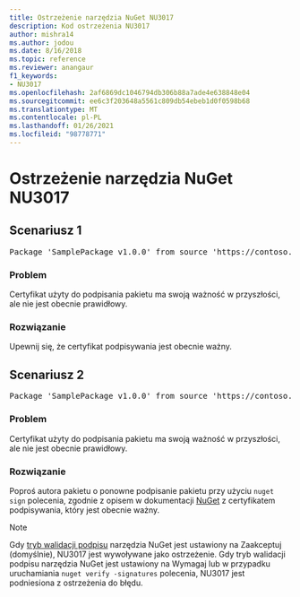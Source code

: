 ```yaml
---
title: Ostrzeżenie narzędzia NuGet NU3017
description: Kod ostrzeżenia NU3017
author: mishra14
ms.author: jodou
ms.date: 8/16/2018
ms.topic: reference
ms.reviewer: anangaur
f1_keywords:
- NU3017
ms.openlocfilehash: 2af6869dc1046794db306b88a7ade4e638848e04
ms.sourcegitcommit: ee6c3f203648a5561c809db54ebeb1d0f0598b68
ms.translationtype: MT
ms.contentlocale: pl-PL
ms.lasthandoff: 01/26/2021
ms.locfileid: "98778771"
---
```

# <a name="nuget-warning-nu3017"></a>Ostrzeżenie narzędzia NuGet NU3017

## <a name="scenario-1"></a>Scenariusz 1

<pre>Package 'SamplePackage v1.0.0' from source 'https://contoso.com/index.json': The signing certificate is not yet valid.</pre>

### <a name="issue"></a>Problem

Certyfikat użyty do podpisania pakietu ma swoją ważność w przyszłości, ale nie jest obecnie prawidłowy.


### <a name="solution"></a>Rozwiązanie

Upewnij się, że certyfikat podpisywania jest obecnie ważny.



## <a name="scenario-2"></a>Scenariusz 2

<pre>Package 'SamplePackage v1.0.0' from source 'https://contoso.com/index.json': The primary signature's certificate is not yet valid.</pre>

### <a name="issue"></a>Problem

Certyfikat użyty do podpisania pakietu ma swoją ważność w przyszłości, ale nie jest obecnie prawidłowy.


### <a name="solution"></a>Rozwiązanie

Poproś autora pakietu o ponowne podpisanie pakietu przy użyciu `nuget sign` polecenia, zgodnie z opisem w dokumentacji [NuGet](../../create-packages/sign-a-package.md) z certyfikatem podpisywania, który jest obecnie ważny.


> [!Note]
> Gdy [tryb walidacji podpisu](../../consume-packages/installing-signed-packages.md#configure-package-signature-requirements) narzędzia NuGet jest ustawiony na Zaakceptuj (domyślnie), NU3017 jest wywoływane jako ostrzeżenie. Gdy tryb walidacji podpisu narzędzia NuGet jest ustawiony na Wymagaj lub w przypadku uruchamiania `nuget verify -signatures` polecenia, NU3017 jest podniesiona z ostrzeżenia do błędu. 

